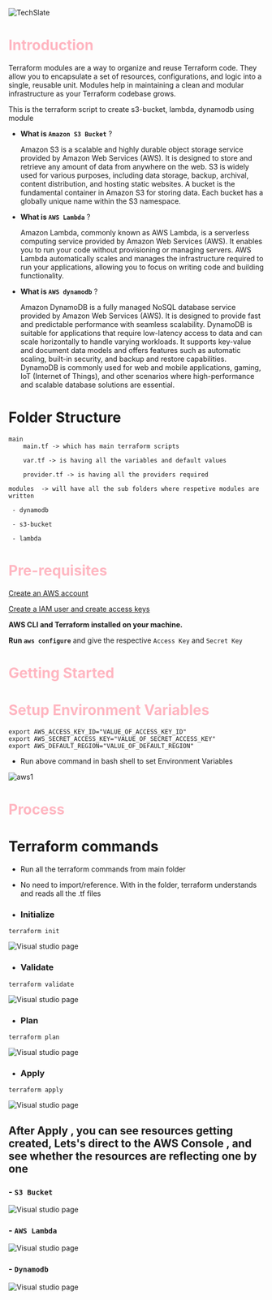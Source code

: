![TechSlate](../../../global/images/ts.png)

# <span style="color: lightpink;"> Introduction 

 Terraform modules are a way to organize and reuse Terraform code. They allow you to encapsulate a set of resources, configurations, and logic into a single, reusable unit. Modules help in maintaining a clean and modular infrastructure as your Terraform codebase grows.
 
 This is the terraform script to create s3-bucket, lambda, dynamodb using module

 - **What is ``Amazon S3 Bucket``** ?

    Amazon S3 is a scalable and highly durable object storage service provided by Amazon Web Services (AWS). It is designed to store and retrieve any amount of data from anywhere on the web. S3 is widely used for various purposes, including data storage, backup, archival, content distribution, and hosting static websites.
    A bucket is the fundamental container in Amazon S3 for storing data. Each bucket has a globally unique name within the S3 namespace. 

- **What is ``AWS Lambda``** ?

    Amazon Lambda, commonly known as AWS Lambda, is a serverless computing service provided by Amazon Web Services (AWS). It enables you to run your code without provisioning or managing servers. AWS Lambda automatically scales and manages the infrastructure required to run your applications, allowing you to focus on writing code and building functionality.

- **What is ``AWS dynamodb``** ?
  
  Amazon DynamoDB is a fully managed NoSQL database service provided by Amazon Web Services (AWS). It is designed to provide fast and predictable performance with seamless scalability. DynamoDB is suitable for applications that require low-latency access to data and can scale horizontally to handle varying workloads. It supports key-value and document data models and offers features such as automatic scaling, built-in security, and backup and restore capabilities. DynamoDB is commonly used for web and mobile applications, gaming, IoT (Internet of Things), and other scenarios where high-performance and scalable database solutions are essential.

# Folder Structure
 	
    main 
        main.tf -> which has main terraform scripts

        var.tf -> is having all the variables and default values

        provider.tf -> is having all the providers required
        
    modules  -> will have all the sub folders where respetive modules are written
     
     - dynamodb 

     - s3-bucket

     - lambda

# <span style="color: lightpink;">Pre-requisites

[Create an AWS account](../../../aws/aws-account-creation/README.md)

[Create a IAM user and create access keys](../../../aws/aws-user-creation/README.md)

**AWS CLI and Terraform installed on your machine.**

**Run ``aws configure``** and give the respective ``Access Key`` and ``Secret Key``

# <span style="color: lightpink;"> Getting Started

# <span style="color: lightpink;"> Setup Environment Variables

```
export AWS_ACCESS_KEY_ID="VALUE_OF_ACCESS_KEY_ID"
export AWS_SECRET_ACCESS_KEY="VALUE_OF_SECRET_ACCESS_KEY"
export AWS_DEFAULT_REGION="VALUE_OF_DEFAULT_REGION"
```

- Run above command in bash shell to set Environment Variables

![aws1](https://github.com/techslateramu/allinone/assets/123730077/8855f072-58c4-4c47-8a2c-e2d41a8c5a22)

# <span style="color: lightpink;">Process

# Terraform commands
    
- Run all the terraform commands from main folder
    
- No need to import/reference. With in the folder, terraform understands and reads all the .tf files

- ### Initialize

```
terraform init
```

![Visual studio page](../images/mod-init.PNG)

- ### Validate

```
terraform validate
```
![Visual studio page](../images/mod-valid.PNG)

- ### Plan
    
```
terraform plan
```
![Visual studio page](../images/mod-plan.PNG)

- ### Apply

```
terraform apply
```
![Visual studio page](../images/mod-apply.PNG)

## After Apply , you can see resources getting created, Lets's direct to the AWS Console , and see whether the resources are reflecting one by one

### - **``S3 Bucket``**

![Visual studio page](../images/mod-s3.PNG)

### - **``AWS Lambda``** 

![Visual studio page](../images/mod-lam.PNG)

### - **``Dynamodb``**

![Visual studio page](../images/mod-dyno.PNG)
